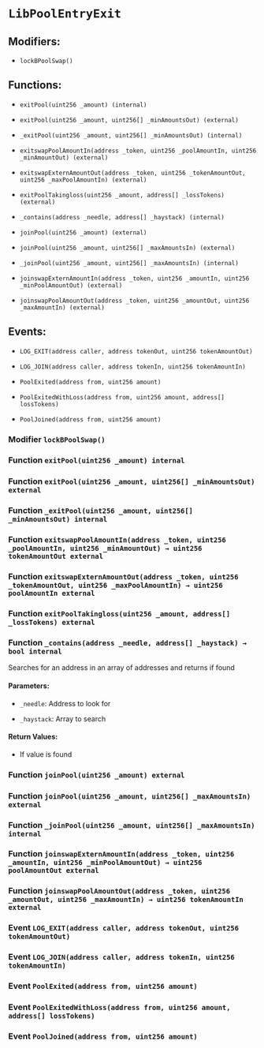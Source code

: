 # `LibPoolEntryExit`

## Modifiers:

- `lockBPoolSwap()`

## Functions:

- `exitPool(uint256 _amount) (internal)`

- `exitPool(uint256 _amount, uint256[] _minAmountsOut) (external)`

- `_exitPool(uint256 _amount, uint256[] _minAmountsOut) (internal)`

- `exitswapPoolAmountIn(address _token, uint256 _poolAmountIn, uint256 _minAmountOut) (external)`

- `exitswapExternAmountOut(address _token, uint256 _tokenAmountOut, uint256 _maxPoolAmountIn) (external)`

- `exitPoolTakingloss(uint256 _amount, address[] _lossTokens) (external)`

- `_contains(address _needle, address[] _haystack) (internal)`

- `joinPool(uint256 _amount) (external)`

- `joinPool(uint256 _amount, uint256[] _maxAmountsIn) (external)`

- `_joinPool(uint256 _amount, uint256[] _maxAmountsIn) (internal)`

- `joinswapExternAmountIn(address _token, uint256 _amountIn, uint256 _minPoolAmountOut) (external)`

- `joinswapPoolAmountOut(address _token, uint256 _amountOut, uint256 _maxAmountIn) (external)`

## Events:

- `LOG_EXIT(address caller, address tokenOut, uint256 tokenAmountOut)`

- `LOG_JOIN(address caller, address tokenIn, uint256 tokenAmountIn)`

- `PoolExited(address from, uint256 amount)`

- `PoolExitedWithLoss(address from, uint256 amount, address[] lossTokens)`

- `PoolJoined(address from, uint256 amount)`

### Modifier `lockBPoolSwap()`

### Function `exitPool(uint256 _amount) internal`

### Function `exitPool(uint256 _amount, uint256[] _minAmountsOut) external`

### Function `_exitPool(uint256 _amount, uint256[] _minAmountsOut) internal`

### Function `exitswapPoolAmountIn(address _token, uint256 _poolAmountIn, uint256 _minAmountOut) → uint256 tokenAmountOut external`

### Function `exitswapExternAmountOut(address _token, uint256 _tokenAmountOut, uint256 _maxPoolAmountIn) → uint256 poolAmountIn external`

### Function `exitPoolTakingloss(uint256 _amount, address[] _lossTokens) external`

### Function `_contains(address _needle, address[] _haystack) → bool internal`

Searches for an address in an array of addresses and returns if found

#### Parameters:

- `_needle`: Address to look for

- `_haystack`: Array to search

#### Return Values:

- If value is found

### Function `joinPool(uint256 _amount) external`

### Function `joinPool(uint256 _amount, uint256[] _maxAmountsIn) external`

### Function `_joinPool(uint256 _amount, uint256[] _maxAmountsIn) internal`

### Function `joinswapExternAmountIn(address _token, uint256 _amountIn, uint256 _minPoolAmountOut) → uint256 poolAmountOut external`

### Function `joinswapPoolAmountOut(address _token, uint256 _amountOut, uint256 _maxAmountIn) → uint256 tokenAmountIn external`

### Event `LOG_EXIT(address caller, address tokenOut, uint256 tokenAmountOut)`

### Event `LOG_JOIN(address caller, address tokenIn, uint256 tokenAmountIn)`

### Event `PoolExited(address from, uint256 amount)`

### Event `PoolExitedWithLoss(address from, uint256 amount, address[] lossTokens)`

### Event `PoolJoined(address from, uint256 amount)`
